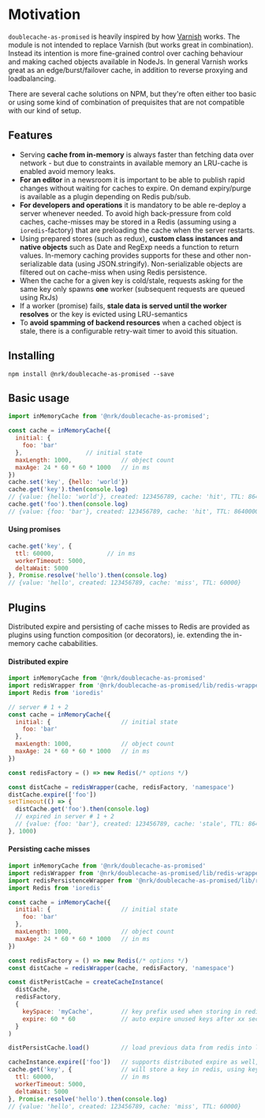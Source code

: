 # Motivation
`doublecache-as-promised` is heavily inspired by how [Varnish](https://varnish-cache.org/) works. The module is not intended to replace Varnish (but works great in combination). Instead its intention is more fine-grained control over caching behaviour and making cached objects available in NodeJs. In general Varnish works great as an edge/burst/failover cache, in addition to reverse proxying and loadbalancing.

There are several cache solutions on NPM, but they're often either too basic or
using some kind of combination of prequisites that are not compatible with our kind of setup.

## Features
- Serving __cache from in-memory__ is always faster than fetching data over network - but due to constraints in available memory an LRU-cache is enabled avoid memory leaks.
- __For an editor__ in a newsroom it is important to be able to publish rapid changes without waiting for caches to expire. On demand expiry/purge is available as a plugin depending on Redis pub/sub.
- __For developers and operations__ it is mandatory to be able re-deploy a server whenever needed. To avoid high back-pressure from cold caches, cache-misses may be stored in a Redis (assuming using a `ioredis`-factory) that are preloading the cache when the server restarts.
- Using prepared stores (such as redux), __custom class instances and native objects__ such as Date and RegExp needs a function to return values. In-memory caching provides supports for these and other non-serializable data (using JSON.stringify). Non-serializable objects are filtered out on cache-miss when using Redis persistence.
- When the cache for a given key is cold/stale, requests asking for the same key only spawns __one__ worker (subsequent requests are queued using RxJs)
- If a worker (promise) fails, __stale data is served until the worker resolves__ or the key is evicted using LRU-semantics
- To __avoid spamming of backend resources__ when a cached object is stale, there is a configurable retry-wait timer to avoid this situation.


## Installing

```
npm install @nrk/doublecache-as-promised --save
```

## Basic usage
```js
import inMemoryCache from '@nrk/doublecache-as-promised';

const cache = inMemoryCache({
  initial: {
    foo: 'bar'
  },                  // initial state
  maxLength: 1000,              // object count
  maxAge: 24 * 60 * 60 * 1000   // in ms
})
cache.set('key', {hello: 'world'})
cache.get('key').then(console.log)
// {value: {hello: 'world'}, created: 123456789, cache: 'hit', TTL: 86400000}
cache.get('foo').then(console.log)
// {value: {foo: 'bar'}, created: 123456789, cache: 'hit', TTL: 86400000}
```

#### Using promises
```js
cache.get('key', {
  ttl: 60000,               // in ms
  workerTimeout: 5000,
  deltaWait: 5000
}, Promise.resolve('hello').then(console.log)
// {value: 'hello', created: 123456789, cache: 'miss', TTL: 60000}
```

## Plugins
Distributed expire and persisting of cache misses to Redis are provided as
plugins using function composition (or decorators), ie. extending the
in-memory cache cababilities.

#### Distributed expire
```js
import inMemoryCache from '@nrk/doublecache-as-promised'
import redisWrapper from '@nrk/doublecache-as-promised/lib/redis-wrapper'
import Redis from 'ioredis'

// server # 1 + 2
const cache = inMemoryCache({
  initial: {                    // initial state
    foo: 'bar'
  },                  
  maxLength: 1000,              // object count
  maxAge: 24 * 60 * 60 * 1000   // in ms
})

const redisFactory = () => new Redis(/* options */)

const distCache = redisWrapper(cache, redisFactory, 'namespace')
distCache.expire(['foo'])
setTimeout(() => {
  distCache.get('foo').then(console.log)
  // expired in server # 1 + 2
  // {value: {foo: 'bar'}, created: 123456789, cache: 'stale', TTL: 86400000}
}, 1000)
```

#### Persisting cache misses
```js
import inMemoryCache from '@nrk/doublecache-as-promised'
import redisWrapper from '@nrk/doublecache-as-promised/lib/redis-wrapper'
import redisPersistenceWrapper from '@nrk/doublecache-as-promised/lib/redis-persistence-wrapper'
import Redis from 'ioredis'

const cache = inMemoryCache({
  initial: {                    // initial state
    foo: 'bar'
  },                  
  maxLength: 1000,              // object count
  maxAge: 24 * 60 * 60 * 1000   // in ms
})

const redisFactory = () => new Redis(/* options */)
const distCache = redisWrapper(cache, redisFactory, 'namespace')

const distPeristCache = createCacheInstance(
  distCache,
  redisFactory,
  {
    keySpace: 'myCache',        // key prefix used when storing in redis
    expire: 60 * 60             // auto expire unused keys after xx seconds
  }
)

distPersistCache.load()         // load previous data from redis into local cache

cacheInstance.expire(['foo'])   // supports distributed expire as well, using redisWrapper
cache.get('key', {              // will store a key in redis, using key: myCache-<timestamp><key>
  ttl: 60000,                   // in ms
  workerTimeout: 5000,
  deltaWait: 5000
}, Promise.resolve('hello').then(console.log)
// {value: 'hello', created: 123456789, cache: 'miss', TTL: 60000}
```
